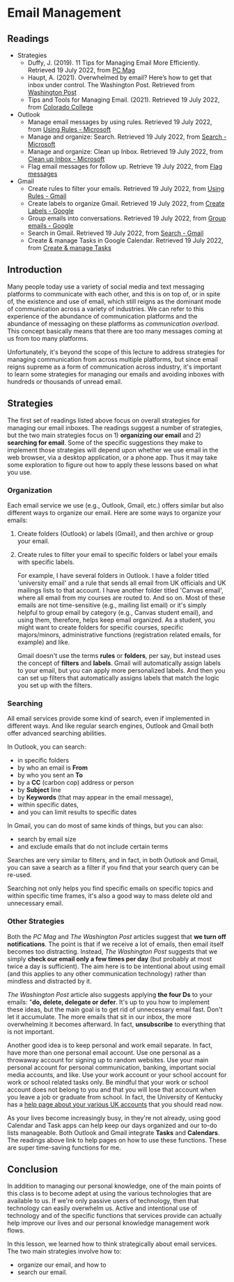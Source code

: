 # Email Management

## Readings

- Strategies
    - Duffy, J. (2019). 11 Tips for Managing Email More Efficiently. Retrieved
      19 July 2022, from [PC Mag][pcmag]
    - Haupt, A. (2021). Overwhelmed by email? Here’s how to get that inbox
      under control. The Washington Post. Retrieved from [Washington
      Post][washPost]
    - Tips and Tools for Managing Email. (2021). Retrieved 19 July 2022, from
      [Colorado College][cocollege]
- Outlook 
    - Manage email messages by using rules. Retrieved 19 July 2022, from
      [Using Rules - Microsoft][usingRulesM]
    - Manage and organize: Search. Retrieved 19 July 2022, from [Search -
      Microsoft][searchMicrosoft]
    - Manage and organize: Clean up Inbox. Retrieved 19 July 2022, from [Clean
      up Inbox - Microsoft][cleanup]
    - Flag email messages for follow up. Retrieve 19 July 2022, from [Flag
      messages][flagOutlook]
- Gmail
    - Create rules to filter your emails. Retrieved 19 July 2022, from
      [Using Rules - Gmail][usingRulesG]
    - Create labels to organize Gmail. Retrieved 19 July 2022, from [Create
      Labels - Google][createLabels]
    - Group emails into conversations. Retrieved 19 July 2022, from [Group
      emails - Google][groupEmails]
    - Search in Gmail. Retrieved 19 July 2022, from [Search -
      Gmail][searchGmail]
    - Create & manage Tasks in Google Calendar. Retrieved 19 July 2022, from
      [Create & manage Tasks][tasksGmail]

## Introduction

Many people today use a variety of social media and text messaging platforms to
communicate with each other, and this is on top of, or in spite of, the
existence and use of email, which still reigns as the dominant mode of
communication across a variety of industries. We can refer to this experience
of the abundance of communication platforms and the abundance of messaging on
these platforms as *communication overload*. This concept basically means that
there are too many messages coming at us from too many platforms.

Unfortunately, it's beyond the scope of this lecture to address strategies for
managing communication from across multiple platforms, but since email reigns
supreme as a form of communication across industry, it's important to learn
some strategies for managing our emails and avoiding inboxes with hundreds or
thousands of unread email. 

## Strategies

The first set of readings listed above focus on overall strategies for managing
our email inboxes. The readings suggest a number of strategies, but the two
main strategies focus on 1) **organizing our email** and 2) **searching for
email**. Some of the specific suggestions they make to implement those
strategies will depend upon whether we use email in the web browser, via a
desktop application, or a phone app. Thus it may take some exploration to
figure out how to apply these lessons based on what you use.

### Organization

Each email service we use (e.g., Outlook, Gmail, etc.) offers similar but also
different ways to organize our email. Here are some ways to organize your
emails:

1. Create folders (Outlook) or labels (Gmail), and then archive or group your
   email.
2. Create rules to filter your email to specific folders or label your emails
   with specific labels.
    
    For example, I have several folders in Outlook. I have a folder titled
    'university email' and a rule that sends all email from UK officials and UK
    mailings lists to that account. I have another folder titled 'Canvas
    email', where all email from my courses are routed to. And so on. Most of
    these emails are not time-sensitive (e.g., mailing list email) or it's
    simply helpful to group email by category (e.g., Canvas student email), and
    using them, therefore, helps keep email organized. As a student, you might
    want to create folders for specific courses, specific majors/minors,
    administrative functions (registration related emails, for example) and
    like.
    
    Gmail doesn't use the terms **rules** or **folders**, per say, but instead
    uses the concept of **filters** and **labels**. Gmail will automatically
    assign labels to your email, but you can apply more personalized labels.
    And then you can set up filters that automatically assigns labels that
    match the logic you set up with the filters.

### Searching

All email services provide some kind of search, even if implemented in
different ways. And like regular search engines, Outlook and Gmail both offer
advanced searching abilities.

In Outlook, you can search:

- in specific folders
- by who an email is **From** 
- by who you sent an **To**
- by a **CC** (carbon cop) address or person
- by **Subject** line
- by **Keywords** (that may appear in the email message),
- within specific dates,
- and you can limit results to specific dates

In Gmail, you can do most of same kinds of things, but you can also:

- search by email size
- and exclude emails that do not include certain terms

Searches are very similar to filters, and in fact, in both Outlook and Gmail,
you can save a search as a filter if you find that your search query can be
re-used.

Searching not only helps you find specific emails on specific topics and within
specific time frames, it's also a good way to mass delete old and unnecessary
email.

### Other Strategies

Both the *PC Mag* and *The Washington Post* articles suggest that **we turn off
notifications**. The point is that if we receive a lot of emails, then email
itself becomes too distracting. Instead, *The Washington Post* suggests that we
simply **check our email only a few times per day** (but probably at most twice
a day is sufficient). The aim here is to be intentional about using email (and
this applies to any other communication technology) rather than mindless and
distracted by it.

*The Washington Post* article also suggests applying **the four Ds** to your
emails: "**do, delete, delegate or defer**. It's up to you how to implement
these ideas, but the main goal is to get rid of unnecessary email fast. Don't
let it accumulate. The more emails that sit in our inbox, the more overwhelming
it becomes afterward. In fact, **unsubscribe** to everything that is not
important. 

Another good idea is to keep personal and work email separate. In fact, have
more than one personal email account. Use one personal as a throwaway account
for signing up to random websites. Use your main personal account for personal
communication, banking, important social media accounts, and like. Use your
work account or your school account for work or school related tasks only. Be
mindful that your work or school account does not belong to you and that you
will lose that account when you leave a job or graduate from school. In fact,
the University of Kentucky has a [help page about your various UK
accounts][ukgraduating] that you should read now.

As your lives become increasingly busy, in they're not already, using good
Calendar and Task apps can help keep our days organized and our to-do lists
manageable. Both Outlook and Gmail integrate **Tasks** and **Calendars**. The
readings above link to help pages on how to use these functions. These are
super time-saving functions for me. 

## Conclusion

In addition to managing our personal knowledge, one of the main points of this
class is to become adept at using the various technologies that are available
to us. If we're only passive users of technology, then that technology can
easily overwhelm us. Active and intentional use of technology and of the
specific functions that services provide can actually help improve our lives
and our personal knowledge management work flows.

In this lesson, we learned how to think strategically about email services. The
two main strategies involve how to:

- organize our email, and how to
- search our email.

[pcmag]:https://www.pcmag.com/news/11-tips-for-managing-email-more-efficiently
[washPost]:https://www.washingtonpost.com/lifestyle/wellness/email-management-tips-productivity/2021/08/27/36d80376-0692-11ec-8c3f-3526f81b233b_story.html
[cocollege]:https://www.coloradocollege.edu/offices/its/guides/manage-email.html
[usingRulesM]:https://support.microsoft.com/en-us/office/manage-email-messages-by-using-rules-c24f5dea-9465-4df4-ad17-a50704d66c59
[searchMicrosoft]:https://support.microsoft.com/en-us/office/Manage-and-organize-b6d7ea98-a81f-492c-8e4b-694b6bb96b30#ID0EBBD=Search 
[cleanup]:https://support.microsoft.com/en-us/office/Manage-and-organize-b6d7ea98-a81f-492c-8e4b-694b6bb96b30#ID0EBBD=Clean_up_Inbox
[usingRulesG]:https://support.google.com/mail/answer/6579?hl=en&ref_topic=3394656
[createLabels]:https://support.google.com/mail/answer/118708?hl=en&ref_topic=3394656
[groupEmails]:https://support.google.com/mail/answer/5900?hl=en&ref_topic=3394656
[searchGmail]:https://support.google.com/mail/answer/6593?hl=en&co=GENIE.Platform%3DDesktop
[ukgraduating]:https://uknow.uky.edu/student-and-academic-life/graduating-what-do-your-uk-accounts-and-mail-you-go
[flagOutlook]:https://support.microsoft.com/en-us/office/flag-email-messages-for-follow-up-9d0f175f-f3e9-406d-bbf7-9c57e1f781cc?ui=en-us&rs=en-us&ad=us
[tasksGmail]:https://support.google.com/calendar/answer/9901136?hl=en&co=GENIE.Platform%3DDesktop
